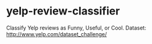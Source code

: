 yelp-review-classifier
======================

Classify Yelp reviews as Funny, Useful, or Cool. Dataset: http://www.yelp.com/dataset_challenge/
